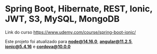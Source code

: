 # Spring Boot, Hibernate, REST, Ionic, JWT, S3, MySQL, MongoDB
Link do curso https://www.udemy.com/course/spring-boot-ionic/

Este projeto foi atualizado para <b>node@14.16.0</b>, <b>angular@11.2.5</b>, <b>ionic@5.4.16</b> e <b>cordova@10.0.0</b>

